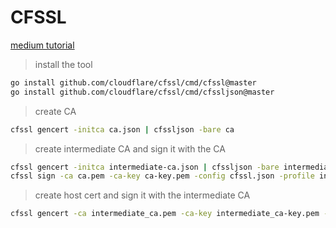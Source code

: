 # CFSSL

[medium tutorial](https://rob-blackbourn.medium.com/how-to-use-cfssl-to-create-self-signed-certificates-d55f76ba5781)

> install the tool

```bash
go install github.com/cloudflare/cfssl/cmd/cfssl@master
go install github.com/cloudflare/cfssl/cmd/cfssljson@master
```

> create CA

```bash
cfssl gencert -initca ca.json | cfssljson -bare ca
```

> create intermediate CA and sign it with the CA

```bash
cfssl gencert -initca intermediate-ca.json | cfssljson -bare intermediate_ca
cfssl sign -ca ca.pem -ca-key ca-key.pem -config cfssl.json -profile intermediate_ca intermediate_ca.csr | cfssljson -bare intermediate_ca
```

> create host cert and sign it with the intermediate CA

```bash
cfssl gencert -ca intermediate_ca.pem -ca-key intermediate_ca-key.pem -config cfssl.json -profile=peer host-1.json | cfssljson -bare host-1-peer
```
